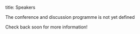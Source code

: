title: Speakers

The conference and discussion programme is not yet defined

Check back soon for more information!
